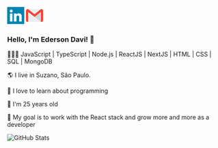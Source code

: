 
<!--
**EdersonDav/EdersonDav** is a ✨ _special_ ✨ repository because its `README.md` (this file) appears on your GitHub profile.

Here are some ideas to get you started:

- 🔭 I’m currently working on ...
- 🌱 I’m currently learning ...
- 👯 I’m looking to collaborate on ...
- 🤔 I’m looking for help with ...
- 💬 Ask me about ...
- 📫 How to reach me: ...
- 😄 Pronouns: ...
- ⚡ Fun fact: ...
-->
<div>
    <a href="https://www.linkedin.com/in/silvaedersonqueiroz" alt="linkedin" target="blank" ><img src="https://raw.githubusercontent.com/EdersonDav/EdersonDav/f0c6e3ec72692acc7a46d63572e729b8b522ba26/linkedin.svg" height="40px"></a>    
    <a href="mailto:silva.edersonqueiroz@gmail.com" alt="email" ><img src="https://raw.githubusercontent.com/EdersonDav/EdersonDav/bb083120cecd3882201ac72ad56c63fbe71c9fb8/gmail.svg" height="40px"></a>   
    
  </div>

  <h3>Hello, I'm Ederson Davi! 👋</h3>
  <p> 👨🏿‍💻
  JavaScript | TypeScript | Node.js | ReactJS | NextJS | HTML | CSS | SQL | MongoDB 
  </p>
 <p>🌎 I live in Suzano, São Paulo.</p>
 <p>🖤 I love to learn about programming</p>
 <p>🎂 I'm 25 years old</p>
 <p>💼 My goal is to work with the React stack and grow more and more as a developer</p>
 
 ![GitHub Stats](https://github-readme-stats-anuraghazra1.vercel.app/api?username=edersondav&show_icons=true&theme=dracula&count_private=true)
</div>
